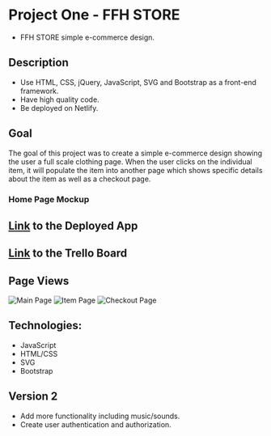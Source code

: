 # Project One - FFH STORE

* FFH STORE simple e-commerce design.

## Description

* Use HTML, CSS, jQuery, JavaScript, SVG and Bootstrap as a front-end framework.
* Have high quality code.
* Be deployed on Netlify.

## Goal

The goal of this project was to create a simple e-commerce design showing the user a full scale clothing page. When the user clicks on the individual item, it will populate the item into another page which shows specific details about the item as well as a checkout page.

### Home Page Mockup
## [Link](https://ffhstore.netlify.com/) to the Deployed App

## [Link](/) to the Trello Board

## Page Views
![Main Page](https://scontent.ftpa1-1.fna.fbcdn.net/v/t1.0-9/84263461_10157212397274624_4645247047497154560_o.jpg?_nc_cat=107&_nc_ohc=GxGRJ5ATUTEAX8wv30m&_nc_ht=scontent.ftpa1-1.fna&oh=e98ef7e5c1ff2b89d6f7802af95d34eb&oe=5EBB5385)
![Item Page](https://scontent.ftpa1-2.fna.fbcdn.net/v/t1.0-9/86185177_10157212397599624_3644879817716793344_o.jpg?_nc_cat=102&_nc_ohc=lvYnYu7lNKcAX8A0vVV&_nc_ht=scontent.ftpa1-2.fna&oh=f8c5edf69de03bb88b76963ee535b64f&oe=5ED4349A)
![Checkout Page](https://scontent.ftpa1-2.fna.fbcdn.net/v/t1.0-9/84545179_10157212397194624_7048139021767147520_o.jpg?_nc_cat=106&_nc_ohc=2zf-DPrRYvwAX9o_bG8&_nc_ht=scontent.ftpa1-2.fna&oh=b776c86407036356205e3b96b6263f93&oe=5EC59655)


## Technologies:
* JavaScript
* HTML/CSS 
* SVG
* Bootstrap

## Version 2
* Add more functionality including music/sounds.
* Create user authentication and authorization.
